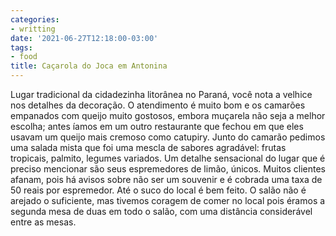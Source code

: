 ```yaml
---
categories:
- writting
date: '2021-06-27T12:18:00-03:00'
tags:
- food
title: Caçarola do Joca em Antonina
---
```


Lugar tradicional da cidadezinha litorânea no Paraná, você nota a velhice nos detalhes da decoração. O atendimento é muito bom e os camarões empanados com queijo muito gostosos, embora muçarela não seja a melhor escolha; antes íamos em um outro restaurante que fechou em que eles usavam um queijo mais cremoso como catupiry. Junto do camarão pedimos uma salada mista que foi uma mescla de sabores agradável: frutas tropicais, palmito, legumes variados. Um detalhe sensacional do lugar que é preciso mencionar são seus espremedores de limão, únicos. Muitos clientes afanam, pois há avisos sobre não ser um souvenir e é cobrada uma taxa de 50 reais por espremedor. Até o suco do local é bem feito. O salão não é arejado o suficiente, mas tivemos coragem de comer no local pois éramos a segunda mesa de duas em todo o salão, com uma distância considerável entre as mesas.

